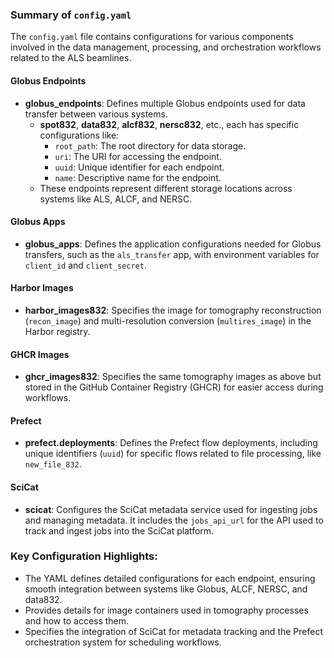 ### Summary of `config.yaml`

The `config.yaml` file contains configurations for various components involved in the data management, processing, and orchestration workflows related to the ALS beamlines.

#### **Globus Endpoints**
- **globus_endpoints**: Defines multiple Globus endpoints used for data transfer between various systems.
  - **spot832**, **data832**, **alcf832**, **nersc832**, etc., each has specific configurations like:
    - `root_path`: The root directory for data storage.
    - `uri`: The URI for accessing the endpoint.
    - `uuid`: Unique identifier for each endpoint.
    - `name`: Descriptive name for the endpoint.
  - These endpoints represent different storage locations across systems like ALS, ALCF, and NERSC.

#### **Globus Apps**
- **globus_apps**: Defines the application configurations needed for Globus transfers, such as the `als_transfer` app, with environment variables for `client_id` and `client_secret`.

#### **Harbor Images**
- **harbor_images832**: Specifies the image for tomography reconstruction (`recon_image`) and multi-resolution conversion (`multires_image`) in the Harbor registry.

#### **GHCR Images**
- **ghcr_images832**: Specifies the same tomography images as above but stored in the GitHub Container Registry (GHCR) for easier access during workflows.

#### **Prefect**
- **prefect.deployments**: Defines the Prefect flow deployments, including unique identifiers (`uuid`) for specific flows related to file processing, like `new_file_832`.

#### **SciCat**
- **scicat**: Configures the SciCat metadata service used for ingesting jobs and managing metadata. It includes the `jobs_api_url` for the API used to track and ingest jobs into the SciCat platform.

### Key Configuration Highlights:
- The YAML defines detailed configurations for each endpoint, ensuring smooth integration between systems like Globus, ALCF, NERSC, and data832.
- Provides details for image containers used in tomography processes and how to access them.
- Specifies the integration of SciCat for metadata tracking and the Prefect orchestration system for scheduling workflows.
